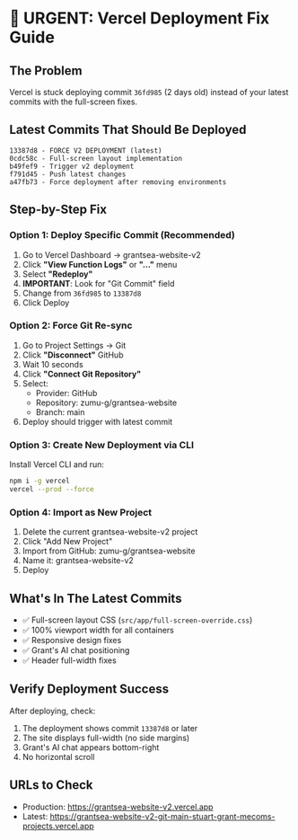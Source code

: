 # 🚨 URGENT: Vercel Deployment Fix Guide

## The Problem
Vercel is stuck deploying commit `36fd985` (2 days old) instead of your latest commits with the full-screen fixes.

## Latest Commits That Should Be Deployed
```
13387d8 - FORCE V2 DEPLOYMENT (latest)
0cdc58c - Full-screen layout implementation  
b49fef9 - Trigger v2 deployment
f791d45 - Push latest changes
a47fb73 - Force deployment after removing environments
```

## Step-by-Step Fix

### Option 1: Deploy Specific Commit (Recommended)
1. Go to Vercel Dashboard → grantsea-website-v2
2. Click **"View Function Logs"** or **"..."** menu
3. Select **"Redeploy"**
4. **IMPORTANT**: Look for "Git Commit" field
5. Change from `36fd985` to `13387d8`
6. Click Deploy

### Option 2: Force Git Re-sync
1. Go to Project Settings → Git
2. Click **"Disconnect"** GitHub
3. Wait 10 seconds
4. Click **"Connect Git Repository"**
5. Select:
   - Provider: GitHub
   - Repository: zumu-g/grantsea-website  
   - Branch: main
6. Deploy should trigger with latest commit

### Option 3: Create New Deployment via CLI
Install Vercel CLI and run:
```bash
npm i -g vercel
vercel --prod --force
```

### Option 4: Import as New Project
1. Delete the current grantsea-website-v2 project
2. Click "Add New Project"
3. Import from GitHub: zumu-g/grantsea-website
4. Name it: grantsea-website-v2
5. Deploy

## What's In The Latest Commits
- ✅ Full-screen layout CSS (`src/app/full-screen-override.css`)
- ✅ 100% viewport width for all containers
- ✅ Responsive design fixes
- ✅ Grant's AI chat positioning
- ✅ Header full-width fixes

## Verify Deployment Success
After deploying, check:
1. The deployment shows commit `13387d8` or later
2. The site displays full-width (no side margins)
3. Grant's AI chat appears bottom-right
4. No horizontal scroll

## URLs to Check
- Production: https://grantsea-website-v2.vercel.app
- Latest: https://grantsea-website-v2-git-main-stuart-grant-mecoms-projects.vercel.app
